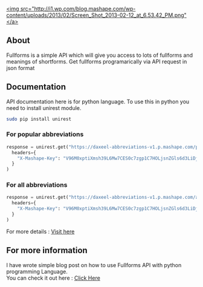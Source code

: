 <a href="https://market.mashape.com/daxeel/abbreviations"><img src="http://i1.wp.com/blog.mashape.com/wp-content/uploads/2013/02/Screen_Shot_2013-02-12_at_6.53.42_PM.png"</a>

## About
Fullforms is a simple API which will give you access to lots of fullforms and meanings of shortforms. Get fullforms programarically via API request in json format

## Documentation
API documentation here is for python language. To use this in python you need to install unirest module.
```sh
sudo pip install unirest
```
### For popular abbreviations
```py
response = unirest.get("https://daxeel-abbreviations-v1.p.mashape.com/popular/{SHORT_FORM}",
  headers={
    "X-Mashape-Key": "V96M0xptiXmsh39L6Mw7CES0c7zgp1C7HOLjsnZGls6d3LiDjm"
  }
)
```
### For all abbreviations
```py
response = unirest.get("https://daxeel-abbreviations-v1.p.mashape.com/all/{SHORT_FORM}",
  headers={
    "X-Mashape-Key": "V96M0xptiXmsh39L6Mw7CES0c7zgp1C7HOLjsnZGls6d3LiDjm"
  }
)
```
<p>For more details : <a href="https://market.mashape.com/daxeel/abbreviations#all-short_form" target"_blank">Visit here</a></p>

## For more information
I have wrote simple blog post on how to use Fullforms API with python programming Language. <br>
You can check it out here : <a href="http://blog.daxeelsoni.in/2015/12/25/working-with-abbreviations-api-in-python/" target="_blank">Click Here</a>
